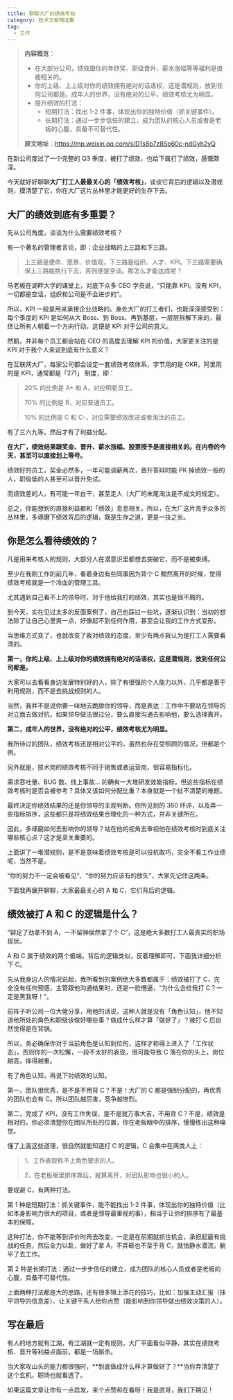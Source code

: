 ```yaml
---
title: 聊聊大厂的绩效考核
category: 技术文章精选集
tag:
  - 工作
---
```


> **内容概览**：
>
> - 在大部分公司，绩效跟你的年终奖、职级晋升、薪水涨幅等等福利是直接相关的。
> - 你的上级、上上级对你的绩效拥有绝对的话语权，这是潜规则，放到任何公司都是。成年人的世界，没有绝对的公平，绩效考核尤为明显。
> - 提升绩效的打法：
>   - 短期打法：找出 1-2 件事，体现出你的独特价值（抓关键事件）。
>   - 长期打法：通过一步步信任的建立，成为团队的核心人员或者是老板的心腹，具备不可替代性。
>
> **原文地址**：<https://mp.weixin.qq.com/s/D1s8p7z8Sp60c-ndGyh2yQ>

在新公司度过了一个完整的 Q3 季度，被打了绩效，也给下属打了绩效，感慨颇深。

今天就好好聊聊**大厂打工人最最关心的「绩效考核」**，谈谈它背后的逻辑以及潜规则，摸清楚了它，你在大厂这片丛林里才能更好的生存下去。

## 大厂的绩效到底有多重要？

先从公司角度，谈谈为什么需要绩效考核？

有一个著名的管理者言论，即：企业战略的上三路和下三路。

> 上三路是使命、愿景、价值观，下三路是组织、人才、KPI。下三路需要确保上三路能执行下去，否则便是空谈。那怎么才能达成呢？

马老板在湖畔大学的课堂上，对底下众多 CEO 学员说，“只能靠 KPI。没有 KPI，一切都是空话，组织和公司是不会进步的”。

所以，KPI 一般是用来承接企业战略的。身处大厂的打工者们，也能深深感受到：每个季度的 KPI 是如何从大 Boss、到 Boss、再到基层，一层层拆解下来的，最终让所有人朝着一个方向行动，这便是 KPI 对于公司的意义。

然鹅，并非每个员工都会站在 CEO 的高度去理解 KPI 的价值，大家更关注的是 KPI 对于我个人来说到底有什么意义？

在互联网大厂，每家公司都会设定一套绩效考核体系，字节用的是 OKR，阿里用的是 KPI，通常都是「271」 制度，即：

> 20% 的比例是 A+ 和 A，对应明星员工。
>
> 70% 的比例是 B，对应普通员工。
>
> 10% 的比例是 C 和 C-，对应需要绩效改进或者淘汰的员工。

有了三六九等，然后才有了利益分配。

**在大厂，绩效结果跟奖金、晋升、薪水涨幅、股票授予是直接相关的。在内卷的今天，甚至可以直接划上等号。**

绩效好的员工，奖金必然多，一年可能调薪两次，晋升答辩时能 PK 掉绩效一般的人，职级低的人甚至可以晋升免试。

而绩效差的人，有可能一年白干，甚至走人（大厂的末尾淘汰是不成文的规定）。

总之，你能想到的直接利益都和「绩效」息息相关。所以，在大厂这片高手众多的丛林里，多琢磨下绩效背后的逻辑，既是生存之道，更是一技之长。

## 你是怎么看待绩效的？

凡是用来考核人的规则，大部分人在潜意识里都想去突破它，而不是被束缚。

至少在我刚工作的前几年，看着身边有些同事因为背个 C 黯然离开的时候，觉得绩效考核就是一个冷血的管理工具。

尤其遇到自己看不上的领导时，对于他给我打的绩效，其实也是很不屑的。

到今天，实在见过太多的反面案例了，自己也踩过一些坑，逐渐认识到：当初的想法除了让自己心里爽一点，好像起不到任何作用，甚至会让我的工作方式变形。

当思维方式变了，也就改变了我对绩效的态度，至少有两点我认为是打工人需要看清的。

**第一，你的上级、上上级对你的绩效拥有绝对的话语权，这是潜规则，放到任何公司都是。**

大家可以去看看身边发展特别好的人，除了有很强的个人能力以外，几乎都是善于利用规则，而不是去挑战规则的人。

当然，我并不是说你要一味地去跪舔你的领导，而是表达：工作中不要站在领导的对立面去做对抗，如果领导做法很过分，要么直接沟通去影响他，要么选择离开。

**第二，成年人的世界，没有绝对的公平，绩效考核尤为明显。**

我所待过的团队，绩效考核还是相对公平的，虽然也存在受照顾的情况，但都是个例。

另外就是，技术岗的绩效考核不同于销售或者运营岗，很容易指标化。

需求吞吐量、BUG 数、线上事故... 的确有一大堆研发效能指标，但这些指标在绩效考核时是否会被参考？具体又该如何分配比重？本身就是一个扯不清楚的难题。

最终决定你绩效结果的还是你领导的主观判断。你所见到的 360 环评，以及弄一些指标排序，这些都只是将绩效结果合理化的一种方式，并非关键所在。

因此，多琢磨如何去影响你的领导？站在他的视角去审视他在绩效考核时到底关注哪些核心点？这才是至关重要的。

上面讲了一堆潜规则，是不是意味着绩效考核是可以投机取巧，完全不看工作业绩呢，当然不是。

“你的努力不一定会被看见”、“你的努力应该有的放矢”，大家先记住这两条。

下面我再展开聊聊，大家最最关心的 A 和 C，它们背后的逻辑。

## 绩效被打 A 和 C 的逻辑是什么？

“铆足了劲拿不到 A，一不留神居然拿了个 C”，这是绝大多数打工人最真实的职场现状。

A 和 C 属于绩效的两个极端，背后的逻辑类似，反着理解即可，下面我详细分析下 C。

先从我身边人的情况说起，我所看到的案例绝大多数都属于：绩效被打了 C，完全没有任何预感，主管跟他沟通结果时，还是一脸懵逼，“为什么会给我打 C？一定是黑我呀！”。

前阵子听公司一位大佬分享，用他的话说，这种人就是没有「角色认知」，他不知道他所处的角色和职级该做好哪些事？做成什么样才算「做好了」？被打 C 后自然觉得是在背锅。

所以，务必确保你对于当前角色是认知到位的，这样才称得上进入了「工作状态」，否则你的一次松懈，一段不太好的表现，很可能导致 C 落在你的头上，岗位越高，摔得越重。

有了角色认知，再说下对绩效的认知。

第一，团队很优秀，是不是不用背 C？不是！大厂的 C 都是强制分配的，再优秀的团队也会有 C。所以团队越厉害，竞争越惨烈。

第二，完成了 KPI，没有工作失误，是不是就万事大吉，不用背 C？不是，绩效是相对的，你必须清楚你在团队所处的位置，你在老板眼中的排序，慢慢练出这种嗅觉。

懂了上面这些道理，很自然就能知道打 C 的逻辑，C 会集中在两类人上：

> 1、工作表现称不上角色要求的人。
>
> 2、在老板眼里排序靠后，就算离开，对团队影响也很小的人。

要规避 C，有两种打法。

第 1 种是短期打法：抓关键事件，能不能找出 1-2 件事，体现出你的独特价值（比如本身影响力很大的项目，或者是领导最重视的事），相当于让你的排序有了最基本的保障。

这种打法，你不能等到评价时再去改变，一定是在前期就抓住机会，承担起最有挑战的任务，然后全力以赴，做好了拿 A，不弄砸也不至于背 C，就怕静水潜流，躺平了去工作。

第 2 种是长期打法：通过一步步信任的建立，成为团队的核心人员或者是老板的心腹，具备不可替代性。

上面两种打法都是大的思路，还有很多锦上添花的技巧，比如：加强主动汇报（抹平领导的信息差）、让关键干系人给你点赞（能影响到你领导做出绩效决策的人）。

## 写在最后

有人的地方就有江湖，有江湖就一定有规则，大厂平面看似平静，其实在绩效考核、晋升等利益点面前，都是一场厮杀。

当大家攻山头的能力都很强时，**到底做成什么样才算做好了？**当你弄清楚了这个玄机，职场也就看透了。

如果这篇文章让你有一点启发，来个点赞和在看呀！我是武哥，我们下期见！

<!-- @include: @article-footer.snippet.md -->
